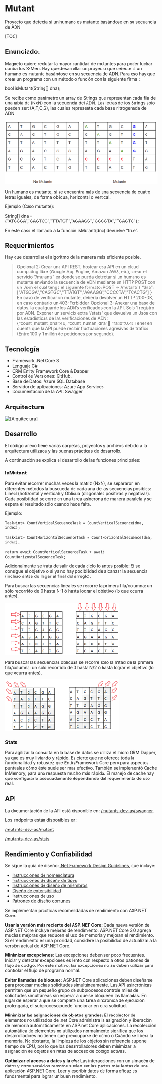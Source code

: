 # Mutant
Proyecto que detecta si un humano es mutante basándose en su secuencia de ADN

[TOC]


## Enunciado:
Magneto quiere reclutar la mayor cantidad de mutantes para poder luchar
contra los X-Men.
Hay que desarrollar un proyecto que detecte si un humano es mutante basándose en su secuencia de ADN.
Para eso hay que crear un programa con un método o función con la siguiente firma :

bool isMutant(String[] dna);

Se recibe como parámetro un array de Strings que representan cada fila de una tabla de (NxN) con la secuencia del ADN. Las letras de los Strings solo pueden ser:  (A,T,C,G), las cuales representa cada base nitrogenada del ADN.

![Imagen de ejemplo](https://github.com/wcartaya/mutant/blob/master/readme/ejemplo.png)

Un humano es mutante, si se encuentra más de una secuencia de cuatro letras iguales, de forma oblicua, horizontal o vertical.

Ejemplo (Caso mutante):

String[] dna = {"ATGCGA","CAGTGC","TTATGT","AGAAGG","CCCCTA","TCACTG"};

En este caso el llamado a la función isMutant(dna) devuelve “true”.

## Requerimientos
Hay que desarrollar el algoritmo de la manera más eficiente posible.

> Opcional 2:
> Crear una API REST, hostear esa API en un cloud computing libre (Google App Engine,
> Amazon AWS, etc), crear el servicio “/mutant/” en donde se pueda detectar si un humano es
> mutante enviando la secuencia de ADN mediante un HTTP POST con un Json el cual tenga el
> siguiente formato:
> POST → /mutant/
> {
> “dna”:["ATGCGA","CAGTGC","TTATGT","AGAAGG","CCCCTA","TCACTG"]
> }
> En caso de verificar un mutante, debería devolver un HTTP 200-OK, en caso contrario un
> 403-Forbidden
> Opcional 3:
> Anexar una base de datos, la cual guarde los ADN’s verificados con la API.
> Solo 1 registro por ADN.
> Exponer un servicio extra “/stats” que devuelva un Json con las estadísticas de las
> verificaciones de ADN: {“count_mutant_dna”:40, “count_human_dna”:100: “ratio”:0.4}
> Tener en cuenta que la API puede recibir fluctuaciones agresivas de tráfico (Entre 100 y 1
> millón de peticiones por segundo).

## Tecnología
- Framework .Net Core 3
- Lenguaje C#
- ORM Entity Framework Core & Dapper
- Control de Versiones: GitHub.
- Base de Datos: Azure SQL Database
- Servidor de aplicaciones: Azure App Services
- Documentación de la API: Swagger

## Arquitectura

![[Arquitectura]](https://github.com/wcartaya/mutant/blob/master/readme/arquitectura.png)

## Desarrollo
El código anexo tiene varias carpetas, proyectos y archivos debido a la arquitectura utilizada y las buenas prácticas de desarrollo.

A continuación se explica el desarrollo de las funciones principales:


### IsMutant
Para evitar recorrer muchas veces la matriz (NxN), se separaron en diferentes métodos la busqueda de cada una de las secuencias posibles: Lineal (hotizontal y vertical) y Oblicua (diagonales positivas y negativas).
Cada posibilidad se corre en una tarea asíncrona de manera paralela y se espera el resultado sólo cuando hace falta.

Ejemplo:
```
Task<int> CountVerticalSecuenceTask = CountVerticalSecuence(dna, index);

Task<int> CountHorizontalSecuenceTask = CountHorizontalSecuence(dna, index);

return await CountVerticalSecuenceTask + await CountHorizontalSecuenceTask;

```

Adicionalmente se trata de salir de cada ciclo lo antes posible: Si se consigue el objetivo o si ya no hay pocibilidad de alcanzar la secuencia (incluso antes de llegar al final del arreglo).

Para buscar las secuencias lineales se recorre la primera fila/columna: un sólo recorrido de 0 hasta N-1 ó hasta lograr el objetivo (lo que ocurra antes).

![[Imagen lineales]](https://github.com/wcartaya/mutant/blob/master/readme/lineales.png)

Para buscar las secuencias oblicuas se recorre sólo la mitad de la primera fila/columna: un sólo recorrido de 0 hasta N/2 ó hasta lograr el objetivo (lo que ocurra antes).

![Imagen Diagonales](https://github.com/wcartaya/mutant/blob/master/readme/diagonales.png)

### Stats
Para agilizar la consulta en la base de datos se utiliza el micro ORM Dapper, ya que es muy liviando y rápido. Es cierto que no oferece toda la funcionalidad y robustez que EntityFramework Core pero para aspectos puntuales cómo éste suele ser mas efectivo.
También se implementó Cache InMemory, para una respuesta mucho más rápida. El manejo de cache hay que configurarlo adecuadamente dependiendo del requerimiento de uso real.

## API
La documentación de la API está disponible en:  [/mutants-dev-as/swagger](https://mutants-dev-as.azurewebsites.net/swagger).

Los endpoints están disponibles en:

[/mutants-dev-as/mutant](https://mutants-dev-as.azurewebsites.net/mutant)

[/mutants-dev-as/stats](https://mutants-dev-as.azurewebsites.net/stats)

## Rendimiento y Confiabilidad
Se sigue la guía de diseño:    [.Net Framework Design Guidelines](https://docs.microsoft.com/en-us/dotnet/standard/design-guidelines/), que incluye:
- [Instrucciones de nomenclatura](https://docs.microsoft.com/en-us/dotnet/standard/design-guidelines/naming-guidelines)
- [Instrucciones de diseño de tipos](https://docs.microsoft.com/en-us/dotnet/standard/design-guidelines/type)
- [Instrucciones de diseño de miembros](https://docs.microsoft.com/en-us/dotnet/standard/design-guidelines/member)
- [Diseño de extensibilidad](https://docs.microsoft.com/en-us/dotnet/standard/design-guidelines/designing-for-extensibility)
- [Instrucciones de uso](https://docs.microsoft.com/en-us/dotnet/standard/design-guidelines/usage-guidelines)
- [Patrones de diseño comunes](https://docs.microsoft.com/en-us/dotnet/standard/design-guidelines/common-design-patterns)

Se implementan prácticas recomendadas de rendimiento con ASP.NET Core.

**Usar la versión más reciente del ASP.NET Core:** Cada nueva versión de ASP.NET Core incluye mejoras de rendimiento. ASP.NET Core 3,0 agrega muchas mejoras que reducen el uso de memoria y mejoran el rendimiento. Si el rendimiento es una prioridad, considere la posibilidad de actualizar a la versión actual de ASP.NET Core.

**Minimizar excepciones**: Las excepciones deben ser poco frecuentes. Iniciar y detectar excepciones es lento con respecto a otros patrones de flujo de código. Por este motivo, las excepciones no se deben utilizar para controlar el flujo de programa normal.

**Evitar llamadas de bloqueo:** ASP.NET Core aplicaciones deben diseñarse para procesar muchas solicitudes simultáneamente. Las API asincrónicas permiten que un pequeño grupo de subprocesos controle miles de solicitudes simultáneas sin esperar a que se bloqueen las llamadas. En lugar de esperar a que se complete una tarea sincrónica de ejecución prolongada, el subproceso puede funcionar en otra solicitud.

**Minimizar las asignaciones de objetos grandes:** El recolector de elementos no utilizados de .net Core administra la asignación y liberación de memoria automáticamente en ASP.net Core aplicaciones. La recolección automática de elementos no utilizados normalmente significa que los desarrolladores no tienen que preocuparse de cómo o Cuándo se libera la memoria. No obstante, la limpieza de los objetos sin referencia supone tiempo de CPU, por lo que los desarrolladores deben minimizar la asignación de objetos en rutas de acceso de código activas.

**Optimizar el acceso a datos y la e/s:** Las interacciones con un almacén de datos y otros servicios remotos suelen ser las partes más lentas de una aplicación ASP.NET Core. Leer y escribir datos de forma eficaz es fundamental para lograr un buen rendimiento.


